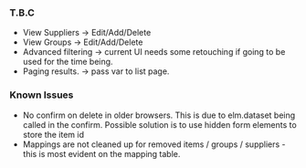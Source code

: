 <h3>T.B.C</h3>
<ul>
	<li>
		View Suppliers -> Edit/Add/Delete 
	</li>
	<li>
		View Groups -> Edit/Add/Delete 
	</li>
	<li>
		Advanced filtering -> current UI needs some retouching if going to be used for the time being.
	</li>
	<li>
		Paging results. -> pass var to list page.
	</li>
</ul>
<h3>Known Issues</h3>
<ul>
	<li>
		No confirm on delete in older browsers. This is due to elm.dataset being called in the confirm. Possible solution is to use hidden form elements to store the item id
	</li>
	<li>
		Mappings are not cleaned up for removed items / groups / suppliers - this is most evident on the mapping table.
	</li>
</ul>

